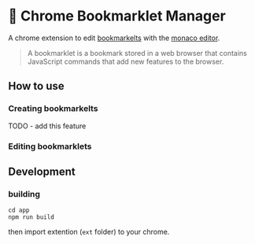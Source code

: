 # :bookmark: Chrome Bookmarklet Manager

A chrome extension to edit [bookmarkelts](https://en.wikipedia.org/wiki/Bookmarklet) with the [monaco editor](https://microsoft.github.io/monaco-editor/).

> A bookmarklet is a bookmark stored in a web browser that contains JavaScript commands that add new features to the browser.


## How to use
### Creating bookmarkelts
TODO - add this feature

### Editing bookmarklets


## Development
### building

```
cd app
npm run build

```

then import extention (`ext` folder) to your chrome.

